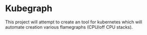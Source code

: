 # Kubegraph

This project will attempt to create an tool for kubernetes which will automate creation various flamegraphs (CPU/off CPU stacks).
